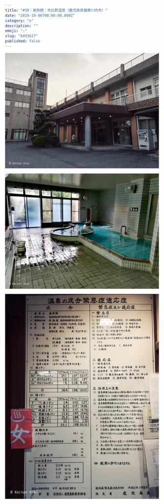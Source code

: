 ```yaml
---
title: "#30｜奥旅館｜市比野温泉（鹿児島県薩摩川内市）"
date: "2019-10-06T00:00:00.000Z"
category: "o"
description: ""
emoji: "♨️"
slug: "6493627"
published: false
---
```


![♨](01.jpg)

![♨](02.jpg)

![♨](03.jpg)
